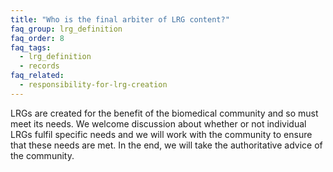 ```yaml
---
title: "Who is the final arbiter of LRG content?"
faq_group: lrg_definition
faq_order: 8
faq_tags:
  - lrg_definition
  - records
faq_related:
  - responsibility-for-lrg-creation
---
```


LRGs are created for the benefit of the biomedical community and so must meet its needs. We welcome discussion about whether or not individual LRGs fulfil specific needs and we will work with the community to ensure that these needs are met. In the end, we will take the authoritative advice of the community.
